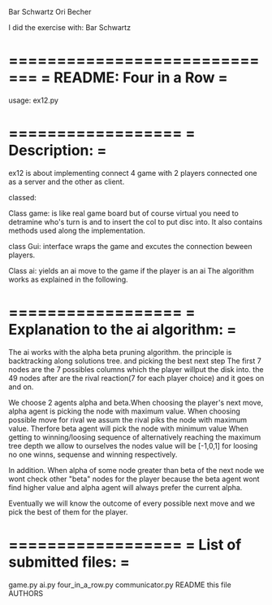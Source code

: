 Bar Schwartz
Ori Becher


I did the exercise with: Bar Schwartz

=============================
=  README: Four in a Row =
=============================

usage: ex12.py

==================
=  Description:  =
==================
ex12 is about implementing connect 4 game with 2
players connected one as a server and the other as
client.

classed:

Class game:
is like real game board but of course virtual
you need to detramine who's turn is and to insert
the col to put disc into. It also contains methods
used along the implementation.

class Gui:
interface wraps the game and excutes the connection
beween players.

 Class ai:
yields an ai move to the game if the player is an ai
The algorithm works as explained in the following.

==================
=  Explanation to the ai algorithm:  =
==================
The ai works with the alpha beta pruning algorithm. the
principle is backtracking along solutions tree. and picking
the best next step The first 7 nodes are the 7 possibles
columns which the player willput the disk into. the 49 nodes
after are the rival reaction(7 for each player choice) and
it goes on and on.

We choose 2 agents alpha and beta.When choosing the player's
next move,  alpha agent is picking the node with maximum value.
When choosing possible move for rival we assum the rival piks
the node with maximum value. Therfore beta agent will pick the
node with minimum value When getting to winning/loosing sequence
of alternatively reaching  the maximum tree depth we allow to
ourselves  the nodes value will be [-1,0,1] for loosing no one
winns, sequense and winning respectively.

In addition. When alpha of some node greater than beta of the next
node  we wont check other "beta" nodes for the player because the
beta agent wont find higher value and alpha agent will always prefer
the current alpha.

Eventually we will know the outcome of every possible next  move and
we pick  the best of them for the player.





==================
=  List of submitted files:  =
==================



game.py
ai.py
four_in_a_row.py
communicator.py
README this file
AUTHORS





